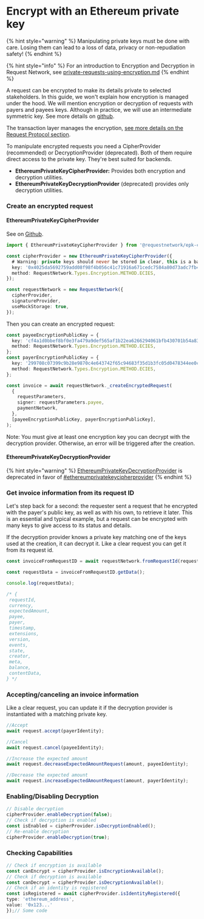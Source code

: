 # Encrypt with an Ethereum private key

{% hint style="warning" %}
Manipulating private keys must be done with care. Losing them can lead to a loss of data, privacy or non-repudiation safety!
{% endhint %}

{% hint style="info" %}
For an introduction to Encryption and Decryption in Request Network, see [private-requests-using-encryption.md](../../get-started/protocol-overview/private-requests-using-encryption.md "mention")
{% endhint %}

A request can be encrypted to make its details private to selected stakeholders. In this guide, we won't explain how encryption is managed under the hood. We will mention encryption or decryption of requests with payers and payees keys. Although in practice, we will use an intermediate symmetric key. See more details on [github](https://github.com/RequestNetwork/requestNetwork/blob/master/packages/transaction-manager/specs/encryption.md).

The transaction layer manages the encryption, [see more details on the Request Protocol section](../../learn-request-network/introduction-to-the-request-protocol/transaction.md).

To manipulate encrypted requests you need a CipherProvider (recommended) or DecryptionProvider (deprecated). Both of them require direct access to the private key. They're best suited for backends.

* **EthereumPrivateKeyCipherProvider:** Provides both encryption and decryption utilities.
* **EthereumPrivateKeyDecryptionProvider** (deprecated) provides only decryption utilities.&#x20;

### Create an encrypted request

#### EthereumPrivateKeyCipherProvider&#x20;

See on [Github](https://github.com/RequestNetwork/requestNetwork/tree/master/packages/epk-cipher).

```typescript
import { EthereumPrivateKeyCipherProvider } from '@requestnetwork/epk-cipher';

const cipherProvider = new EthereumPrivateKeyCipherProvider({
  # Warning: private keys should never be stored in clear, this is a basic tutorial
  key: '0x4025da5692759add08f98f4b056c41c71916a671cedc7584a80d73adc7fb43c0',
  method: RequestNetwork.Types.Encryption.METHOD.ECIES,
});

const requestNetwork = new RequestNetwork({
  cipherProvider,
  signatureProvider,
  useMockStorage: true,
});
```

Then you can create an encrypted request:

```typescript
const payeeEncryptionPublicKey = {
  key: 'cf4a1d0bbef8bf0e3fa479a9def565af1b22ea6266294061bfb430701b54a83699e3d47bf52e9f0224dcc29a02721810f1f624f1f70ea3cc5f1fb752cfed379d',
  method: RequestNetwork.Types.Encryption.METHOD.ECIES,
};
const payerEncryptionPublicKey = {
  key: '299708c07399c9b28e9870c4e643742f65c94683f35d1b3fc05d0478344ee0cc5a6a5e23f78b5ff8c93a04254232b32350c8672d2873677060d5095184dad422',
  method: RequestNetwork.Types.Encryption.METHOD.ECIES,
};

const invoice = await requestNetwork._createEncryptedRequest(
  {
    requestParameters,
    signer: requestParameters.payee,
    paymentNetwork,
  },
  [payeeEncryptionPublicKey, payerEncryptionPublicKey],
);
```

Note: You must give at least one encryption key you can decrypt with the decryption provider. Otherwise, an error will be triggered after the creation.

#### EthereumPrivateKeyDecryptionProvider

{% hint style="warning" %}
[EthereumPrivateKeyDecryptionProvider](https://github.com/RequestNetwork/requestNetwork/tree/master/packages/epk-decryption) is deprecated in favor of [#ethereumprivatekeycipherprovider](handling-encryption-with-the-js-library.md#ethereumprivatekeycipherprovider "mention")
{% endhint %}

### Get invoice information from its request ID

Let's step back for a second: the requester sent a request that he encrypted with the payer's public key, as well as with his own, to retrieve it later. This is an essential and typical example, but a request can be encrypted with many keys to give access to its status and details.

If the decryption provider knows a private key matching one of the keys used at the creation, it can decrypt it. Like a clear request you can get it from its request id.

```typescript
const invoiceFromRequestID = await requestNetwork.fromRequestId(requestId);

const requestData = invoiceFromRequestID.getData();

console.log(requestData);

/* { 
 requestId,
 currency,
 expectedAmount,
 payee,
 payer,
 timestamp,
 extensions,
 version,
 events,
 state,
 creator,
 meta,
 balance,
 contentData,
} */
```

### Accepting/canceling an invoice information

Like a clear request, you can update it if the decryption provider is instantiated with a matching private key.

```typescript
//Accept
await request.accept(payerIdentity);

//Cancel
await request.cancel(payeeIdentity);

//Increase the expected amount
await request.decreaseExpectedAmountRequest(amount, payeeIdentity);

//Decrease the expected amount
await request.increaseExpectedAmountRequest(amount, payerIdentity);
```

### Enabling/Disabling Decryption

```typescript
// Disable decryption
cipherProvider.enableDecryption(false);
// Check if decryption is enabled
const isEnabled = cipherProvider.isDecryptionEnabled();
// Re-enable decryption
cipherProvider.enableDecryption(true);
```

### Checking Capabilities

```typescript
// Check if encryption is available
const canEncrypt = cipherProvider.isEncryptionAvailable();
// Check if decryption is available
const canDecrypt = cipherProvider.isDecryptionAvailable();
// Check if an identity is registered
const isRegistered = await cipherProvider.isIdentityRegistered({
type: 'ethereum_address',
value: '0x123...'
});// Some code
```

